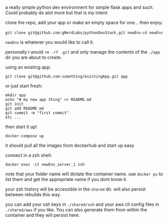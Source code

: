 a really simple python dev environment for simple flask apps and such. Could probably do alot more but that is my intent. 

clone the repo, add your app or make an empty space for one... then enjoy:

`git clone git@github.com:gNerdLabs/pythonDevStack.git newEnv`
`cd newEnv`

`newEnv` is whatever you would like to call it.

personally I would `rm -rf .git` and only manage the contents of the `./app` dir you are about to create.

using an existing app:

`git clone git@github.com:something/existingApp.git app`

or just start fresh:

```
mkdir app
echo "# my new app thing" >> README.md
git init
git add README.md
git commit -m "first commit"
etc ...
```

then start it up!

`docker-compose up`

it should pull all the images from dockerhub and start up easy

connect in a zsh shell:

`docker exec -it newEnv_server_1 zsh`

note that your folder name will dictate the container name. use `docker ps` to list them and get the appropriate name if you dont know it. 

your zsh history will be accessible in the `shared` dir. will also persist between rebuilds this way.

you can add your ssh keys in `./shared/ssh` and your aws cli config files in `./shared/aws` if you like. You can also generate them from within the container and they will persist here. 